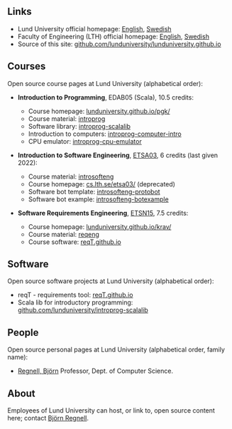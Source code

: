 ## Links

* Lund University official homepage: [English](https://www.lunduniversity.lu.se/), [Swedish](https://www.lu.se/)
* Faculty of Engineering (LTH) official homepage: [English](https://www.lth.se/english/), [Swedish](https://www.lth.se/)
* Source of this site: [github.com/lunduniversity/lunduniversity.github.io](https://github.com/lunduniversity/lunduniversity.github.io)

## Courses

Open source course pages at Lund University (alphabetical order):

* **Introduction to Programming**, EDAB05 (Scala), 10.5 credits:  
  * Course homepage: [lunduniversity.github.io/pgk/](pgk)
  * Course material: [introprog](https://github.com/lunduniversity/introprog)
  * Software library: [introprog-scalalib](https://github.com/lunduniversity/introprog-scalalib)
  * Introduction to computers: [introprog-computer-intro](https://github.com/lunduniversity/introprog-computer-intro)
  * CPU emulator: [introprog-cpu-emulator](https://github.com/lunduniversity/introprog-cpu-emulator)

* **Introduction to Software Engineering**, [ETSA03](https://kurser.lth.se/kursplaner/20_21/ETSA03.html), 6 credits (last given 2022):
  * Course material: [introsofteng](https://github.com/lunduniversity/introsofteng)
  * Course homepage: [cs.lth.se/etsa03/](https://cs.lth.se/etsa03/) (deprecated)
  * Software bot template: [introsofteng-protobot](https://github.com/lunduniversity/introsofteng-protobot) 
  * Software bot example: [introsofteng-botexample](https://github.com/lunduniversity/introsofteng-botexample)
  

* **Software Requirements Engineering**, [ETSN15](https://kurser.lth.se/kursplaner/senaste/ETSN15.html), 7.5 credits: 
  * Course homepage: [lunduniversity.github.io/krav/](krav)
  * Course material: [reqeng](https://github.com/lunduniversity/reqeng)
  * Course software: [reqT.github.io](https://reqt.github.io/)


## Software

Open source software projects at Lund University (alphabetical order):

* reqT - requirements tool:  [reqT.github.io](https://reqt.github.io/)
* Scala lib for introductory programming: [github.com/lunduniversity/introprog-scalalib](https://github.com/lunduniversity/introprog-scalalib)


## People

Open source personal pages at Lund University (alphabetical order, family name):

* [Regnell, Björn](https://cs.lth.se/bjorn-regnell/) Professor, Dept. of Computer Science.

## About

Employees of Lund University can host, or link to, open source content here; contact [Björn Regnell](https://cs.lth.se/bjorn-regnell/).
